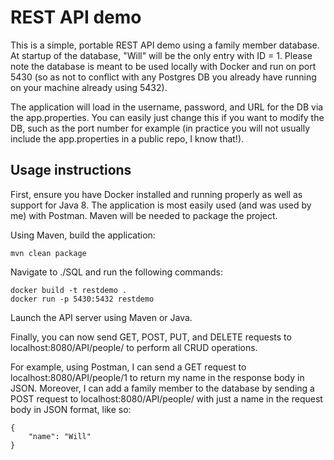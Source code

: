 # REST API demo

This is a simple, portable REST API demo using a family member database.  At startup of the database, "Will" will be the only entry with ID = 1.  Please note the database is meant to be used locally with Docker and run on port 5430 (so as not to conflict with any Postgres DB you already have running on your machine already using 5432).

The application will load in the username, password, and URL for the DB via the app.properties.  You can easily just change this if you want to modify the DB, such as the port number for example (in practice you will not usually include the app.properties in a public repo, I know that!).

## Usage instructions

First, ensure you have Docker installed and running properly as well as support for Java 8.  The application is most easily used (and was used by me) with Postman.  Maven will be needed to package the project.

Using Maven, build the application:
```
mvn clean package
```

Navigate to ./SQL and run the following commands:
```
docker build -t restdemo .
docker run -p 5430:5432 restdemo

```

Launch the API server using Maven or Java.

Finally, you can now send GET, POST, PUT, and DELETE requests to localhost:8080/API/people/ to perform all CRUD operations.  

For example, using Postman, I can send a GET request to localhost:8080/API/people/1 to return my name in the response body in JSON.
Moreover, I can add a family member to the database by sending a POST request to localhost:8080/API/people/ with just a name in the request body in JSON format, like so:
```
{
    "name": "Will"
}
```

